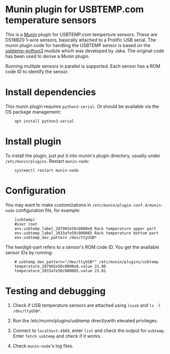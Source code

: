 
# Munin plugin for USBTEMP.com temperature sensors

This is a [Munin](http://munin-monitoring.org/) plugin for USBTEMP.com temperture sensors. These are
DS18B20 1-wire sensors, basically attached
to a Prolific USB serial. The munin plugin code for handling the USBTEMP sensor is based on the
[usbtemp-python3](https://github.com/usbtemp/usbtemp-python3) module which was developed by Jaka. The original
code has been used to derive a Munin plugin.

Running multiple sensors in parallel is supported. Each sensor has a ROM code ID to identify the sensor.

# Install dependencies

This munin plugin requires `python3-serial`. Ot should be available via the OS package management:

```
	apt install python3-serial
```

# Install plugin

To install the plugin, just put it into munin's plugin directory, usually under `/etc/munin/plugins`. Restart `munin-node`:

```
	systemctl restart munin-node
```

# Configuration

You may want to make customizations in `/etc/munin/plugin-conf.d/munin-node` configuration file, for example:

```
	[usbtemp]
	#user root
	env.usbtemp_label_287902e50c0000e0 Rack temperature upper part
	env.usbtemp_label_2833afe50c000085 Rack temperature bottom part
	env.usbtemp_dev_pattern /dev/ttyUSB*
```

The hexdigit-part refers to a sensor's ROM code ID. You get the available sensor IDs by running:

```
	# usbtemp_dev_pattern="/dev/ttyUSB*" /etc/munin/plugins/usbtemp
	temperature_287902e50c0000e0.value 23.00
	temperature_2833afe50c000085.value 23.81
```

# Testing and debugging

1. Check if USB temperature sensors are attached using `lsusb` and `ls -l /dev/ttyUSB*`.

2. Run the /etc/munin/plugins/usbtemp directlywith elevated privileges.

3. Connect to `localhost:4949`, enter `list` and check the output for `usbtemp`. Enter `fetch usbtemp` and check if it works.

4. Check `munin-node`'s log files.
